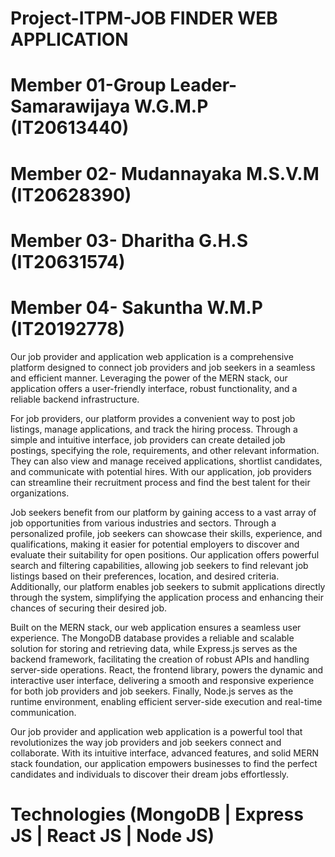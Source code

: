 # Project-ITPM-JOB FINDER WEB APPLICATION 
# Member 01-Group Leader- Samarawijaya W.G.M.P (IT20613440)
# Member 02- Mudannayaka M.S.V.M (IT20628390)
# Member 03- Dharitha G.H.S (IT20631574)
# Member 04- Sakuntha W.M.P (IT20192778)
Our job provider and application web application is a comprehensive platform designed to connect job providers and job seekers in a seamless and efficient manner. Leveraging the power of the MERN stack, our application offers a user-friendly interface, robust functionality, and a reliable backend infrastructure.

For job providers, our platform provides a convenient way to post job listings, manage applications, and track the hiring process. Through a simple and intuitive interface, job providers can create detailed job postings, specifying the role, requirements, and other relevant information. They can also view and manage received applications, shortlist candidates, and communicate with potential hires. With our application, job providers can streamline their recruitment process and find the best talent for their organizations.

Job seekers benefit from our platform by gaining access to a vast array of job opportunities from various industries and sectors. Through a personalized profile, job seekers can showcase their skills, experience, and qualifications, making it easier for potential employers to discover and evaluate their suitability for open positions. Our application offers powerful search and filtering capabilities, allowing job seekers to find relevant job listings based on their preferences, location, and desired criteria. Additionally, our platform enables job seekers to submit applications directly through the system, simplifying the application process and enhancing their chances of securing their desired job.

Built on the MERN stack, our web application ensures a seamless user experience. The MongoDB database provides a reliable and scalable solution for storing and retrieving data, while Express.js serves as the backend framework, facilitating the creation of robust APIs and handling server-side operations. React, the frontend library, powers the dynamic and interactive user interface, delivering a smooth and responsive experience for both job providers and job seekers. Finally, Node.js serves as the runtime environment, enabling efficient server-side execution and real-time communication.

Our job provider and application web application is a powerful tool that revolutionizes the way job providers and job seekers connect and collaborate. With its intuitive interface, advanced features, and solid MERN stack foundation, our application empowers businesses to find the perfect candidates and individuals to discover their dream jobs effortlessly.
# Technologies (MongoDB | Express JS | React JS | Node JS)
